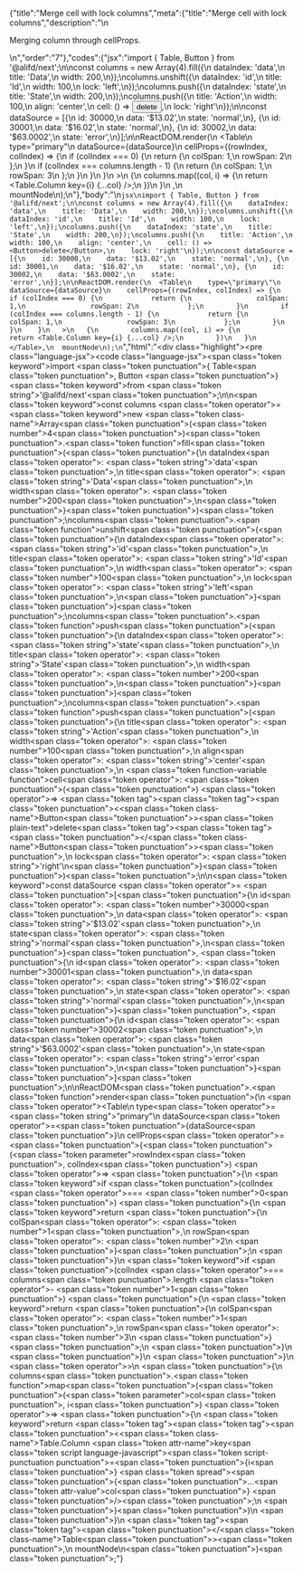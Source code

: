 {"title":"Merge cell with lock columns","meta":{"title":"Merge cell with lock columns","description":"\n<p>Merging column through cellProps.</p>\n","order":"7"},"codes":{"jsx":"import { Table, Button } from '@alifd/next';\n\nconst columns = new Array(4).fill({\n    dataIndex: 'data',\n    title: 'Data',\n    width: 200,\n});\ncolumns.unshift({\n    dataIndex: 'id',\n    title: 'Id',\n    width: 100,\n    lock: 'left',\n});\ncolumns.push({\n    dataIndex: 'state',\n    title: 'State',\n    width: 200,\n});\ncolumns.push({\n    title: 'Action',\n    width: 100,\n    align: 'center',\n    cell: () => <Button>delete</Button>,\n    lock: 'right'\n});\n\nconst dataSource = [{\n    id: 30000,\n    data: '$13.02',\n    state: 'normal',\n}, {\n    id: 30001,\n    data: '$16.02',\n    state: 'normal',\n}, {\n    id: 30002,\n    data: '$63.0002',\n    state: 'error',\n}];\n\nReactDOM.render(\n  <Table\n    type=\"primary\"\n    dataSource={dataSource}\n    cellProps={(rowIndex, colIndex) => {\n        if (colIndex === 0) {\n            return {\n                colSpan: 1,\n                rowSpan: 2\n            };\n        }\n        if (colIndex === columns.length - 1) {\n            return {\n                colSpan: 1,\n                rowSpan: 3\n            };\n        }\n      }\n    }\n   >\n   {\n        columns.map((col, i) => {\n            return <Table.Column key={i} {...col} />;\n        })\n   }\n  </Table>,\n  mountNode\n);\n"},"body":"\n````jsx\nimport { Table, Button } from '@alifd/next';\n\nconst columns = new Array(4).fill({\n    dataIndex: 'data',\n    title: 'Data',\n    width: 200,\n});\ncolumns.unshift({\n    dataIndex: 'id',\n    title: 'Id',\n    width: 100,\n    lock: 'left',\n});\ncolumns.push({\n    dataIndex: 'state',\n    title: 'State',\n    width: 200,\n});\ncolumns.push({\n    title: 'Action',\n    width: 100,\n    align: 'center',\n    cell: () => <Button>delete</Button>,\n    lock: 'right'\n});\n\nconst dataSource = [{\n    id: 30000,\n    data: '$13.02',\n    state: 'normal',\n}, {\n    id: 30001,\n    data: '$16.02',\n    state: 'normal',\n}, {\n    id: 30002,\n    data: '$63.0002',\n    state: 'error',\n}];\n\nReactDOM.render(\n  <Table\n    type=\"primary\"\n    dataSource={dataSource}\n    cellProps={(rowIndex, colIndex) => {\n        if (colIndex === 0) {\n            return {\n                colSpan: 1,\n                rowSpan: 2\n            };\n        }\n        if (colIndex === columns.length - 1) {\n            return {\n                colSpan: 1,\n                rowSpan: 3\n            };\n        }\n      }\n    }\n   >\n   {\n        columns.map((col, i) => {\n            return <Table.Column key={i} {...col} />;\n        })\n   }\n  </Table>,\n  mountNode\n);\n````","html":"<script>(function(){'use strict';\n\nvar _extends = Object.assign || function (target) { for (var i = 1; i < arguments.length; i++) { var source = arguments[i]; for (var key in source) { if (Object.prototype.hasOwnProperty.call(source, key)) { target[key] = source[key]; } } } return target; };\n\nvar _next = require('@alifd/next');\n\nvar columns = new Array(4).fill({\n    dataIndex: 'data',\n    title: 'Data',\n    width: 200\n});\ncolumns.unshift({\n    dataIndex: 'id',\n    title: 'Id',\n    width: 100,\n    lock: 'left'\n});\ncolumns.push({\n    dataIndex: 'state',\n    title: 'State',\n    width: 200\n});\ncolumns.push({\n    title: 'Action',\n    width: 100,\n    align: 'center',\n    cell: function cell() {\n        return React.createElement(\n            _next.Button,\n            null,\n            'delete'\n        );\n    },\n    lock: 'right'\n});\n\nvar dataSource = [{\n    id: 30000,\n    data: '$13.02',\n    state: 'normal'\n}, {\n    id: 30001,\n    data: '$16.02',\n    state: 'normal'\n}, {\n    id: 30002,\n    data: '$63.0002',\n    state: 'error'\n}];\n\nReactDOM.render(React.createElement(\n    _next.Table,\n    {\n        type: 'primary',\n        dataSource: dataSource,\n        cellProps: function cellProps(rowIndex, colIndex) {\n            if (colIndex === 0) {\n                return {\n                    colSpan: 1,\n                    rowSpan: 2\n                };\n            }\n            if (colIndex === columns.length - 1) {\n                return {\n                    colSpan: 1,\n                    rowSpan: 3\n                };\n            }\n        }\n    },\n    columns.map(function (col, i) {\n        return React.createElement(_next.Table.Column, _extends({ key: i }, col));\n    })\n), mountNode);})()</script><div class=\"highlight\"><pre class=\"language-jsx\"><code class=\"language-jsx\"><span class=\"token keyword\">import</span> <span class=\"token punctuation\">{</span> Table<span class=\"token punctuation\">,</span> Button <span class=\"token punctuation\">}</span> <span class=\"token keyword\">from</span> <span class=\"token string\">'@alifd/next'</span><span class=\"token punctuation\">;</span>\n\n<span class=\"token keyword\">const</span> columns <span class=\"token operator\">=</span> <span class=\"token keyword\">new</span> <span class=\"token class-name\">Array</span><span class=\"token punctuation\">(</span><span class=\"token number\">4</span><span class=\"token punctuation\">)</span><span class=\"token punctuation\">.</span><span class=\"token function\">fill</span><span class=\"token punctuation\">(</span><span class=\"token punctuation\">{</span>\n    dataIndex<span class=\"token operator\">:</span> <span class=\"token string\">'data'</span><span class=\"token punctuation\">,</span>\n    title<span class=\"token operator\">:</span> <span class=\"token string\">'Data'</span><span class=\"token punctuation\">,</span>\n    width<span class=\"token operator\">:</span> <span class=\"token number\">200</span><span class=\"token punctuation\">,</span>\n<span class=\"token punctuation\">}</span><span class=\"token punctuation\">)</span><span class=\"token punctuation\">;</span>\ncolumns<span class=\"token punctuation\">.</span><span class=\"token function\">unshift</span><span class=\"token punctuation\">(</span><span class=\"token punctuation\">{</span>\n    dataIndex<span class=\"token operator\">:</span> <span class=\"token string\">'id'</span><span class=\"token punctuation\">,</span>\n    title<span class=\"token operator\">:</span> <span class=\"token string\">'Id'</span><span class=\"token punctuation\">,</span>\n    width<span class=\"token operator\">:</span> <span class=\"token number\">100</span><span class=\"token punctuation\">,</span>\n    lock<span class=\"token operator\">:</span> <span class=\"token string\">'left'</span><span class=\"token punctuation\">,</span>\n<span class=\"token punctuation\">}</span><span class=\"token punctuation\">)</span><span class=\"token punctuation\">;</span>\ncolumns<span class=\"token punctuation\">.</span><span class=\"token function\">push</span><span class=\"token punctuation\">(</span><span class=\"token punctuation\">{</span>\n    dataIndex<span class=\"token operator\">:</span> <span class=\"token string\">'state'</span><span class=\"token punctuation\">,</span>\n    title<span class=\"token operator\">:</span> <span class=\"token string\">'State'</span><span class=\"token punctuation\">,</span>\n    width<span class=\"token operator\">:</span> <span class=\"token number\">200</span><span class=\"token punctuation\">,</span>\n<span class=\"token punctuation\">}</span><span class=\"token punctuation\">)</span><span class=\"token punctuation\">;</span>\ncolumns<span class=\"token punctuation\">.</span><span class=\"token function\">push</span><span class=\"token punctuation\">(</span><span class=\"token punctuation\">{</span>\n    title<span class=\"token operator\">:</span> <span class=\"token string\">'Action'</span><span class=\"token punctuation\">,</span>\n    width<span class=\"token operator\">:</span> <span class=\"token number\">100</span><span class=\"token punctuation\">,</span>\n    align<span class=\"token operator\">:</span> <span class=\"token string\">'center'</span><span class=\"token punctuation\">,</span>\n    <span class=\"token function-variable function\">cell</span><span class=\"token operator\">:</span> <span class=\"token punctuation\">(</span><span class=\"token punctuation\">)</span> <span class=\"token operator\">=></span> <span class=\"token tag\"><span class=\"token tag\"><span class=\"token punctuation\">&lt;</span><span class=\"token class-name\">Button</span></span><span class=\"token punctuation\">></span></span><span class=\"token plain-text\">delete</span><span class=\"token tag\"><span class=\"token tag\"><span class=\"token punctuation\">&lt;/</span><span class=\"token class-name\">Button</span></span><span class=\"token punctuation\">></span></span><span class=\"token punctuation\">,</span>\n    lock<span class=\"token operator\">:</span> <span class=\"token string\">'right'</span>\n<span class=\"token punctuation\">}</span><span class=\"token punctuation\">)</span><span class=\"token punctuation\">;</span>\n\n<span class=\"token keyword\">const</span> dataSource <span class=\"token operator\">=</span> <span class=\"token punctuation\">[</span><span class=\"token punctuation\">{</span>\n    id<span class=\"token operator\">:</span> <span class=\"token number\">30000</span><span class=\"token punctuation\">,</span>\n    data<span class=\"token operator\">:</span> <span class=\"token string\">'$13.02'</span><span class=\"token punctuation\">,</span>\n    state<span class=\"token operator\">:</span> <span class=\"token string\">'normal'</span><span class=\"token punctuation\">,</span>\n<span class=\"token punctuation\">}</span><span class=\"token punctuation\">,</span> <span class=\"token punctuation\">{</span>\n    id<span class=\"token operator\">:</span> <span class=\"token number\">30001</span><span class=\"token punctuation\">,</span>\n    data<span class=\"token operator\">:</span> <span class=\"token string\">'$16.02'</span><span class=\"token punctuation\">,</span>\n    state<span class=\"token operator\">:</span> <span class=\"token string\">'normal'</span><span class=\"token punctuation\">,</span>\n<span class=\"token punctuation\">}</span><span class=\"token punctuation\">,</span> <span class=\"token punctuation\">{</span>\n    id<span class=\"token operator\">:</span> <span class=\"token number\">30002</span><span class=\"token punctuation\">,</span>\n    data<span class=\"token operator\">:</span> <span class=\"token string\">'$63.0002'</span><span class=\"token punctuation\">,</span>\n    state<span class=\"token operator\">:</span> <span class=\"token string\">'error'</span><span class=\"token punctuation\">,</span>\n<span class=\"token punctuation\">}</span><span class=\"token punctuation\">]</span><span class=\"token punctuation\">;</span>\n\nReactDOM<span class=\"token punctuation\">.</span><span class=\"token function\">render</span><span class=\"token punctuation\">(</span>\n  <span class=\"token operator\">&lt;</span>Table\n    type<span class=\"token operator\">=</span><span class=\"token string\">\"primary\"</span>\n    dataSource<span class=\"token operator\">=</span><span class=\"token punctuation\">{</span>dataSource<span class=\"token punctuation\">}</span>\n    cellProps<span class=\"token operator\">=</span><span class=\"token punctuation\">{</span><span class=\"token punctuation\">(</span><span class=\"token parameter\">rowIndex<span class=\"token punctuation\">,</span> colIndex</span><span class=\"token punctuation\">)</span> <span class=\"token operator\">=></span> <span class=\"token punctuation\">{</span>\n        <span class=\"token keyword\">if</span> <span class=\"token punctuation\">(</span>colIndex <span class=\"token operator\">===</span> <span class=\"token number\">0</span><span class=\"token punctuation\">)</span> <span class=\"token punctuation\">{</span>\n            <span class=\"token keyword\">return</span> <span class=\"token punctuation\">{</span>\n                colSpan<span class=\"token operator\">:</span> <span class=\"token number\">1</span><span class=\"token punctuation\">,</span>\n                rowSpan<span class=\"token operator\">:</span> <span class=\"token number\">2</span>\n            <span class=\"token punctuation\">}</span><span class=\"token punctuation\">;</span>\n        <span class=\"token punctuation\">}</span>\n        <span class=\"token keyword\">if</span> <span class=\"token punctuation\">(</span>colIndex <span class=\"token operator\">===</span> columns<span class=\"token punctuation\">.</span>length <span class=\"token operator\">-</span> <span class=\"token number\">1</span><span class=\"token punctuation\">)</span> <span class=\"token punctuation\">{</span>\n            <span class=\"token keyword\">return</span> <span class=\"token punctuation\">{</span>\n                colSpan<span class=\"token operator\">:</span> <span class=\"token number\">1</span><span class=\"token punctuation\">,</span>\n                rowSpan<span class=\"token operator\">:</span> <span class=\"token number\">3</span>\n            <span class=\"token punctuation\">}</span><span class=\"token punctuation\">;</span>\n        <span class=\"token punctuation\">}</span>\n      <span class=\"token punctuation\">}</span>\n    <span class=\"token punctuation\">}</span>\n   <span class=\"token operator\">></span>\n   <span class=\"token punctuation\">{</span>\n        columns<span class=\"token punctuation\">.</span><span class=\"token function\">map</span><span class=\"token punctuation\">(</span><span class=\"token punctuation\">(</span><span class=\"token parameter\">col<span class=\"token punctuation\">,</span> i</span><span class=\"token punctuation\">)</span> <span class=\"token operator\">=></span> <span class=\"token punctuation\">{</span>\n            <span class=\"token keyword\">return</span> <span class=\"token tag\"><span class=\"token tag\"><span class=\"token punctuation\">&lt;</span><span class=\"token class-name\">Table.Column</span></span> <span class=\"token attr-name\">key</span><span class=\"token script language-javascript\"><span class=\"token script-punctuation punctuation\">=</span><span class=\"token punctuation\">{</span>i<span class=\"token punctuation\">}</span></span> <span class=\"token spread\"><span class=\"token punctuation\">{</span><span class=\"token punctuation\">...</span><span class=\"token attr-value\">col</span><span class=\"token punctuation\">}</span></span> <span class=\"token punctuation\">/></span></span><span class=\"token punctuation\">;</span>\n        <span class=\"token punctuation\">}</span><span class=\"token punctuation\">)</span>\n   <span class=\"token punctuation\">}</span>\n  <span class=\"token tag\"><span class=\"token tag\"><span class=\"token punctuation\">&lt;/</span><span class=\"token class-name\">Table</span></span><span class=\"token punctuation\">></span></span><span class=\"token punctuation\">,</span>\n  mountNode\n<span class=\"token punctuation\">)</span><span class=\"token punctuation\">;</span></code></pre></div>"}